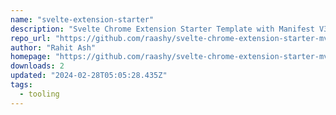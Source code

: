 ```yaml
---
name: "svelte-extension-starter"
description: "Svelte Chrome Extension Starter Template with Manifest V3"
repo_url: "https://github.com/raashy/svelte-chrome-extension-starter-mv3"
author: "Rahit Ash"
homepage: "https://github.com/raashy/svelte-chrome-extension-starter-mv3"
downloads: 2
updated: "2024-02-28T05:05:28.435Z"
tags: 
  - tooling
---
```

